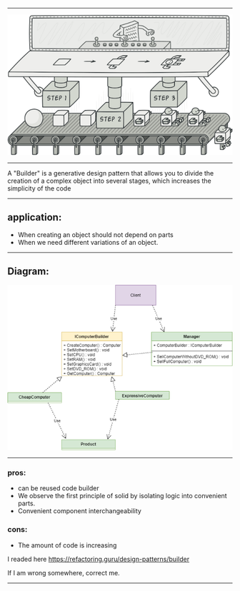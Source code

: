 ***

![Main](imgForReadme/builder.png)

***

A "Builder" is a generative design pattern that allows you to divide the creation of a complex object into several stages, which increases the simplicity of the code

---

## application:

- When creating an object should not depend on parts
- When we need different variations of an object.
---

## Diagram:

![Uml](imgForReadme/UML.png)

---

### pros:

- can be reused code builder
- We observe the first principle of solid by isolating logic into convenient parts.
- Convenient component interchangeability

### cons:

- The amount of code is increasing

I readed here https://refactoring.guru/design-patterns/builder

If I am wrong somewhere, correct me.
___